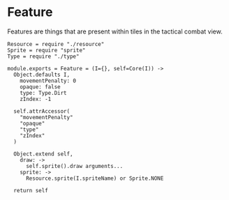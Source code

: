 Feature
=======

Features are things that are present within tiles in the tactical combat view.

    Resource = require "./resource"
    Sprite = require "sprite"
    Type = require "./type"

    module.exports = Feature = (I={}, self=Core(I)) ->
      Object.defaults I,
        movementPenalty: 0
        opaque: false
        type: Type.Dirt
        zIndex: -1

      self.attrAccessor(
        "movementPenalty"
        "opaque"
        "type"
        "zIndex"
      )

      Object.extend self,
        draw: ->
          self.sprite().draw arguments...
        sprite: ->
          Resource.sprite(I.spriteName) or Sprite.NONE

      return self
